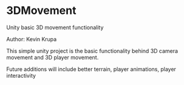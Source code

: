 # 3DMovement
Unity basic 3D movement functionality

Author: Kevin Krupa

This simple unity project is the basic functionality behind 3D camera movement and 3D player movement.

Future additions will include better terrain, player animations, player interactivity
